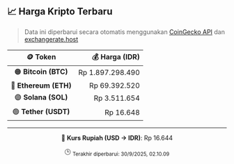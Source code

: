 

<!-- HARGA_KRIPTO -->
## 📈 Harga Kripto Terbaru

> Data ini diperbarui secara otomatis menggunakan [CoinGecko API](https://www.coingecko.com/) dan [exchangerate.host](https://exchangerate.host/)

<div align="center">

| 🪙 Token | 💰 Harga (IDR) |
|:------:|---------------:|
| 🟠 **Bitcoin (BTC)**   | Rp 1.897.298.490 |
| 🔵 **Ethereum (ETH)**  | Rp 69.392.520 |
| 🟣 **Solana (SOL)**    | Rp 3.511.654 |
| 🟢 **Tether (USDT)**   | Rp 16.648 |

---

💱 **Kurs Rupiah (USD → IDR)**: Rp 16.644

🕒 <sub>Terakhir diperbarui: 30/9/2025, 02.10.09</sub>

</div>
<!-- /HARGA_KRIPTO -->